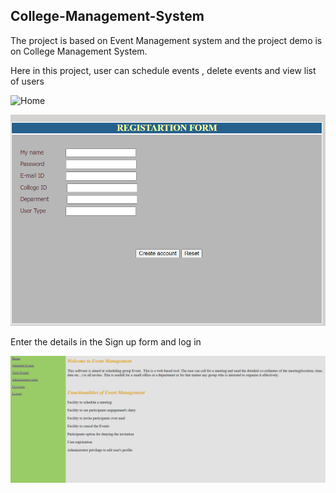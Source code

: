 <h2> College-Management-System </h2> 

The project is based on Event Management system and the project demo is on College Management System.

Here in this project, user can schedule events , delete events and view list of users 


![Home ](https://github.com/nagarjun2/College-Management-System/assets/48305529/82821136-0889-415a-938e-32a7555cf263)

<img src="EventManagementSystem/Images/Registeration form.png ">

Enter the details in the Sign up form and log in

<img src="EventManagementSystem/Images/After log in.png">
